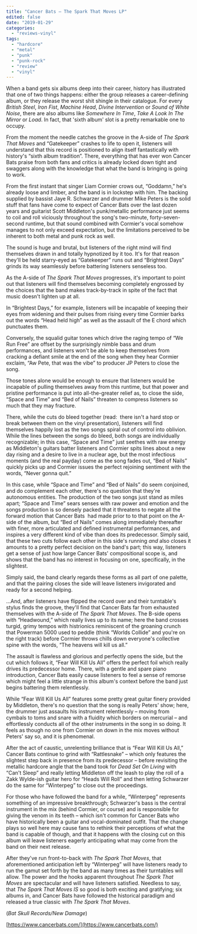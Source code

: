 ```yaml
---
title: "Cancer Bats – The Spark That Moves LP"
edited: false
date: "2019-01-29"
categories:
  - "reviews-vinyl"
tags:
  - "hardcore"
  - "metal"
  - "punk"
  - "punk-rock"
  - "review"
  - "vinyl"
---
```


When a band gets six albums deep into their career, history has illustrated that one of two things happens: either the group releases a career-defining album, or they release the worst shit shingle in their catalogue. For every _British Steel_, _Iron Fist_, _Machine Head_, _Divine Intervention_ or _Sound of White Noise_, there are also albums like _Somewhere In Time_, _Take A Look In The Mirror_ or _Load_. In fact, that 'sixth album' slot is a pretty remarkable one to occupy.

From the moment the needle catches the groove in the A-side of _The Spark That Moves_ and “Gatekeeper” crashes to life to open it, listeners will understand that this record is positioned to align itself fantastically with history's “sixth album tradition”. There, everything that has ever won Cancer Bats praise from both fans and critics is already locked down tight and swaggers along with the knowledge that what the band is bringing is going to work.

From the first instant that singer Liam Cormier crows out, “Goddamn,” he's already loose and limber, and the band is in lockstep with him. The backing supplied by bassist Jaye R. Schwarzer and drummer Mike Peters is the solid stuff that fans have come to expect of Cancer Bats over the last dozen years and guitarist Scott Middleton's punk/metallic performance just seems to coil and roll viciously throughout the song's two-minute, forty-seven-second runtime, but that sound combined with Cormier's vocal somehow manages to not only exceed expectation, but the limitations perceived to be inherent to both metal and punk rock as well.

The sound is huge and brutal, but listeners of the right mind will find themselves drawn in and totally hypnotized by it too. It's for that reason they'll be held starry-eyed as “Gatekeeper” runs out and “Brightest Days” grinds its way seamlessly before battering listeners senseless too.

As the A-side of _The Spark That Moves_ progresses, it's important to point out that listeners will find themselves becoming completely engrossed by the choices that the band makes track-by-track in spite of the fact that music doesn't lighten up at all.

In “Brightest Days,” for example, listeners will be incapable of keeping their eyes from widening and their pulses from rising every time Cormier barks out the words “Head held high” as well as the assault of the E chord which punctuates them.

Conversely, the squalid guitar tones which drive the raging tempo of “We Run Free” are offset by the surprisingly nimble bass and drum performances, and listeners won't be able to keep themselves from cracking a defiant smile at the end of the song when they hear Cormier exclaim, “Aw Pete, that was the vibe” to producer JP Peters to close the song.

Those tones alone would be enough to ensure that listeners would be incapable of pulling themselves away from this runtime, but that power and pristine performance is put into all-the-greater relief as, to close the side, “Space and Time” and “Bed of Nails” threaten to compress listeners so much that they may fracture.

There, while the cuts do bleed together (read:  there isn't a hard stop or break between them on the vinyl presentation), listeners will find themselves happily lost as the two songs spiral out of control into oblivion. While the lines between the songs do bleed, both songs are individually recognizable; in this case, “Space and Time” just seethes with raw energy as Middleton's guitars batter listeners and Cormier spits lines about a new day rising and a desire to live in a nuclear age, but the most infectious moments (and the real payday) come as the song fades out, “Bed of Nails” quickly picks up and Cormier issues the perfect rejoining sentiment with the words, “Never gonna quit.”

In this case, while “Space and Time” and “Bed of Nails” do seem conjoined, and do complement each other, there's no question that they're autonomous entities. The production of the two songs just stand as miles apart; “Space and Time” sears senses with raw power and emotion and the songs production is so densely packed that it threatens to negate all the forward motion that Cancer Bats  had made prior to to that point on the A-side of the album, but “Bed of Nails” comes along immediately thereafter with finer, more articulated and defined instrumental performances, and inspires a very different kind of vibe than does its predecessor. Simply said, that these two cuts follow each other in this side's running _and_ also closes it amounts to a pretty perfect decision on the band's part; this way, listeners get a sense of just how large Cancer Bats' compositional scope is, and shows that the band has no interest in focusing on one, specifically, in the slightest.

Simply said, the band clearly regards these forms as all part of one palette, and that the pairing closes the side will leave listeners invigorated and ready for a second helping.

...And, after listeners have flipped the record over and their turntable's stylus finds the groove, they'll find that Cancer Bats far from exhausted themselves with the A-side of _The Spark That Moves_. The B-side opens with “Headwound,” which really lives up to its name; here the band crosses turgid, grimy tempos with histrionics reminiscent of the groaning crunch that Powerman 5000 used to peddle (think “Worlds Collide” and you're on the right track) before Cormier throws chills down everyone's collective spine with the words, “The heavens will kill us all.”

The assault is flawless and glorious and perfectly opens the side, but the cut which follows it, “Fear Will Kill Us All” offers the perfect foil which really drives its predecessor home. There, with a gentle and spare piano introduction, Cancer Bats easily cause listeners to feel a sense of remorse which might feel a little strange in this album's context before the band just begins battering them relentlessly.

While “Fear Will Kill Us All” features some pretty great guitar finery provided by Middleton, there's no question that the song is really Peters' show; here, the drummer just assaults his instrument relentlessly – moving from cymbals to toms and snare with a fluidity which borders on mercurial – and effortlessly conducts all of the other instruments in the song in so doing. It feels as though no one from Cormier on down in the mix moves without Peters' say so, and it is phenomenal.

After the act of caustic, unrelenting brilliance that is “Fear Will Kill Us All,” Cancer Bats continue to grind with “Rattlesnake” – which only features the slightest step back in presence from its predecessor – before revisiting the metallic hardcore angle that the band took for _Dead Set On Living_ with “Can't Sleep” and really letting Middleton off the leash to play the roll of a Zakk Wylde-ish guitar hero for “Heads Will Roll” and then letting Schwarzer do the same for “Winterpeg” to close out the proceedings.

For those who have followed the band for a while, “Winterpeg” represents something of an impressive breakthrough; Schwarzer's bass is the central instrument in the mix (behind Cormier, or course) and is responsible for giving the venom in its teeth – which isn't common for Cancer Bats who have historically been a guitar and vocal-dominated outfit. That the change plays so well here may cause fans to rethink their perceptions of what the band is capable of though, and that it happens with the closing cut on this album will leave listeners eagerly anticipating what may come from the band on their next release. 

After they've run front-to-back with _The Spark That Moves_, that aforementioned anticipation left by “Winterpeg” will have listeners ready to run the gamut set forth by the band as many times as their turntables will allow. The power and the hooks apparent throughout _The Spark That Moves_ are spectacular and will have listeners satisfied. Needless to say, that _The Spark That Moves_ _IS_ so good is both exciting and gratifying; six albums in, and Cancer Bats have followed the historical paradigm and released a true classic with _The Spark That Moves_.

(_Bat Skull Records/New Damage_)

[https://www.cancerbats.com/](https://www.cancerbats.com/)

